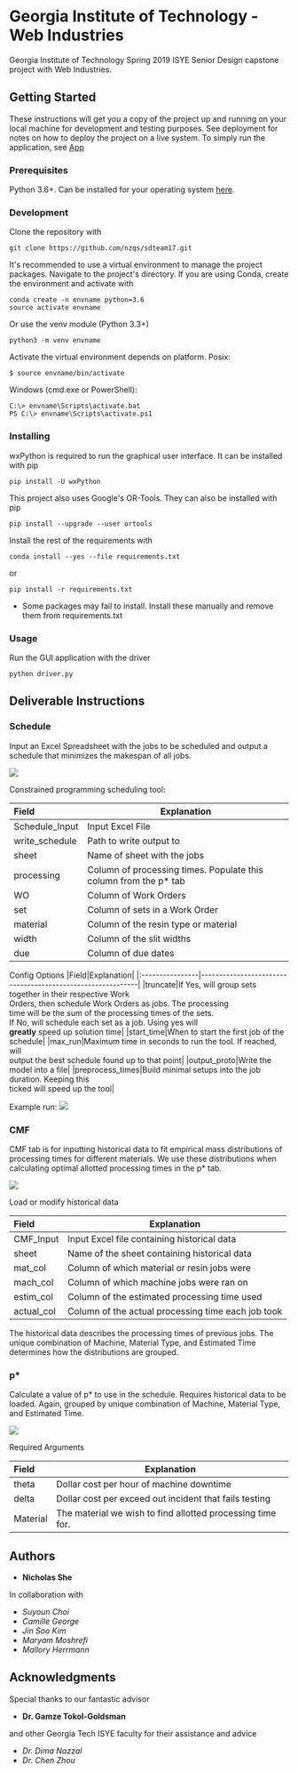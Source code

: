 # Georgia Institute of Technology - Web Industries

Georgia Institute of Technology Spring 2019 ISYE Senior Design capstone project with Web Industries.

## Getting Started

These instructions will get you a copy of the project up and running on your local machine for development and testing purposes. See deployment for notes on how to deploy the project on a live system.
To simply run the application, see [App](#App)

### Prerequisites

Python 3.6+. Can be installed for your operating system [here](https://www.python.org/downloads/).

### Development

Clone the repository with

    git clone https://github.com/nzqs/sdteam17.git

It's recommended to use a virtual environment to manage the project packages. Navigate to the project's directory.
If you are using Conda, create the environment and activate with

    conda create -n envname python=3.6
    source activate envname

Or use the venv module (Python 3.3+)

    python3 -m venv envname

Activate the virtual environment depends on platform.
Posix:

    $ source envname/bin/activate

Windows (cmd.exe or PowerShell):

    C:\> envname\Scripts\activate.bat
    PS C:\> envname\Scripts\activate.ps1


### Installing
wxPython is required to run the graphical user interface. It can be installed with pip

    pip install -U wxPython


This project also uses Google's OR-Tools. They can also be installed with pip

    pip install --upgrade --user ortools


Install the rest of the requirements with

    conda install --yes --file requirements.txt

or

    pip install -r requirements.txt

* Some packages may fail to install. Install these manually and remove them from requirements.txt

### Usage

Run the GUI application with the driver

    python driver.py

## Deliverable Instructions

### Schedule

Input an Excel Spreadsheet with the jobs to be scheduled and output a schedule that minimizes the makespan of all jobs.

<img src="https://github.com/nzqs/sdteam17/blob/master/deliverable/resources/images/GUI%20Schedule%20tab.PNG">

Constrained programming scheduling tool:

|Field|Explanation|
|:----------------|------------------------------------------------------------|
|Schedule_Input|Input Excel File|
|write_schedule|Path to write output to|
|sheet|Name of sheet with the jobs|
|processing|Column of processing times. Populate this column from the p* tab|
|WO|Column of Work Orders|
|set|Column of sets in a Work Order|
|material|Column of the resin type or material|
|width|Column of the slit widths|
|due|Column of due dates|

Config Options
|Field|Explanation|
|:----------------|------------------------------------------------------------|
|truncate|If Yes, will group sets together in their respective Work <br>Orders, then schedule Work Orders as jobs. The processing<br> time will be the sum of the processing times of the sets.<br> If No, will schedule each set as a job. Using yes will<br> **greatly** speed up solution time|
|start_time|When to start the first job of the schedule|
|max_run|Maximum time in seconds to run the tool. If reached, will<br> output the best schedule found up to that point|
|output_proto|Write the model into a file|
|preprocess_times|Build minimal setups into the job duration. Keeping this <br>ticked will speed up the tool|

Example run:
<img src="https://github.com/nzqs/sdteam17/blob/master/deliverable/resources/images/GUI%20Schedule%20Run%20example.PNG?raw=true">

### CMF

CMF tab is for inputting historical data to fit empirical mass distributions of processing times for different materials. We use these distributions when calculating optimal allotted processing times in the p* tab.

<img src="https://github.com/nzqs/sdteam17/blob/master/deliverable/resources/images/GUI%20CMF%20tab.PNG">

Load or modify historical data

|Field|Explanation|
|:----------------|------------------------------------------------------------|
|CMF_Input|Input Excel file containing historical data|
|sheet|Name of the sheet containing historical data|
|mat_col|Column of which material or resin jobs were|
|mach_col|Column of which machine jobs were ran on|
|estim_col|Column of the estimated processing time used|
|actual_col|Column of the actual processing time each job took|

The historical data describes the processing times of previous jobs. The unique combination of Machine, Material Type, and Estimated Time determines how the distributions are grouped.

### p*

Calculate a value of p* to use in the schedule. Requires historical data to be loaded. Again, grouped by unique combination of Machine, Material Type, and Estimated Time.

<img src="https://github.com/nzqs/sdteam17/blob/master/deliverable/resources/images/GUI%20pstar%20tab.PNG">

Required Arguments

|Field|Explanation|
|:----------------|------------------------------------------------------------|
|theta|Dollar cost per hour of machine downtime|
|delta|Dollar cost per exceed out incident that fails testing|
|Material|The material we wish to find allotted processing time for.|

## Authors

* **Nicholas She**

In collaboration with
* *Suyoun Choi*
* *Camille George*
* *Jin Soo Kim*
* *Maryam Moshrefi*
* *Mallory Herrmann*

## Acknowledgments

Special thanks to our fantastic advisor

* **Dr. Gamze Tokol-Goldsman**

and other Georgia Tech ISYE faculty for their assistance and advice

* *Dr. Dima Nazzal*
* *Dr. Chen Zhou*
